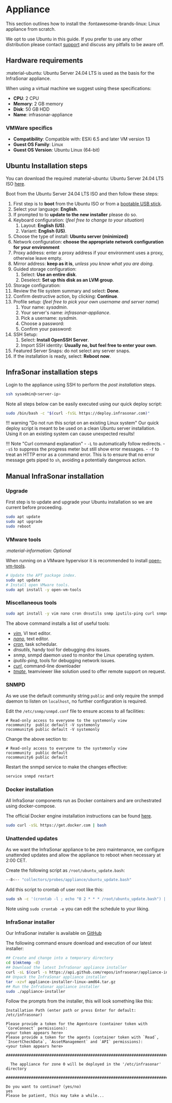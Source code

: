 # Appliance

This section outlines how to install the :fontawesome-brands-linux: Linux appliance from scratch.

We opt to use Ubuntu in this guide. If you prefer to use any other distribution please contact [support](/docs/support/index.md) and discuss any pitfalls to be aware off.

## Hardware requirements

:material-ubuntu: Ubuntu Server 24.04 LTS is used as the basis for the InfraSonar appliance.

When using a virtual machine we suggest using these specifications:

* **CPU**: 2 CPU
* **Memory**: 2 GB memory
* **Disk**: 50 GB HDD
* **Name**: infrasonar-appliance

### VMWare specifics

* **Compatibility**: Compatible with: ESXi 6.5 and later VM version 13
* **Guest OS Family**: Linux
* **Guest OS Version**: Ubuntu Linux (64-bit) 

## Ubuntu Installation steps

You can download the required :material-ubuntu: Ubuntu Server 24.04 LTS ISO [here](https://ubuntu.com/download/server).



Boot from the Ubuntu Server 24.04 LTS ISO and then follow these steps:

1. First step is to **boot** from the Ubuntu ISO or from a [bootable USB stick](https://ubuntu.com/tutorials/create-a-usb-stick-on-ubuntu).
2. Select your language: **English**.
3. If prompted to to **update to the new installer** please do so.
4. Keyboard configuration: (_feel free to change to your situation_)
    1. Layout: **English (US)**.
    2. Variant: **English (US)**.
5. Choose the type of install: **Ubuntu server (minimized)**
6. Network configuration: **choose the appropriate network configuration for your environment**
7. Proxy address: enter a proxy address if your environment uses a proxy, otherwise leave empty.
8. Mirror address: **keep as it is**, *unless you know what you are doing*.
9. Guided storage configuration:
    1. Select: **Use an entire disk**.
    2. Deselect: **Set up this disk as an LVM group**.
10. Storage configuration:
   1. Review the file system summary and select: **Done**.
11. Confirm destructive action, by clicking: **Continue**.
12. Profile setup: (_feel free to pick your own username and server name_)
    1.  Your name: *sysadmin*.
    2.  Your server's name: *infrasonar-appliance*.
    3.  Pick a username: *sysdmin*.
    4.  Choose a password: <Pick your own strong password and store is safely>
    5.  Confirm your password: <Pick your own strong password and store is safely>
13. SSH Setup:
    1.  Select: **Install OpenSSH Server**.
    2.  Import SSH identity: **Usually no, but feel free to enter your own**.
14. Featured Server Snaps: do not select any server snaps.
15. If the installation is ready, select: **Reboot now**.

## InfraSonar installation steps

Login to the appliance using SSH to perform the *post installation* steps.

```bash
ssh sysadmin@<server-ip>
```

Note all steps below can be easily executed using our quick deploy script:

```bash
sudo /bin/bash -c "$(curl -fsSL https://deploy.infrasonar.com)"
```

!!! warning "Do not run this script on an existing Linux system"
    Our quick deploy script is meant to be used on a clean Ubuntu server installation.
    Using it on an existing system can cause unexpected results!

!!! Note "Curl command explanation"
    - `-L` to automatically follow redirects.
    - `-sS` to suppress the progress meter but still show error messages.
    - `-f` to treat an HTTP error as a command error. This is to ensure that no error message gets piped to `sh`, avoiding a potentially dangerous action.

## Manual InfraSonar installation

### Upgrade

First step is to update and upgrade your Ubuntu installation so we are current before proceeding.

```bash 
sudo apt update
sudo apt upgrade
sudo reboot
```

### VMware tools

*:material-information: Optional*

When running on a VMware hypervisor it is recommended to install [open-vm-tools](https://github.com/vmware/open-vm-tools).

```bash 
# Update the APT package index.
sudo apt update
# Install open VMware tools.
sudo apt install -y open-vm-tools
```

### Miscellaneous tools

```bash
sudo apt install -y vim nano cron dnsutils snmp iputils-ping curl snmpd tmate jq
```

The above command installs a list of useful tools:

* *[vim](https://www.vim.org/)*, VI text editor.
* *[nano](https://www.nano-editor.org/)*, text editor.
* *[cron](https://crontab.guru/)*, task schedular. 
* *dnsutils*, handy tool for debugging dns issues.
* *snmp*, snmpd daemon used to monitor the Linux operating system.
* *iputils-ping*, tools for debugging network issues.
* *[curl](https://curl.se/)*, command-line downloader
* *[tmate](https://tmate.io/)*, teamviewer like solution used to offer remote support on request.

### SNMPD

As we use the default community string `public` and only require the snmpd daemon to listen on `localhost`, no further configuration is required.

Edit the `/etc/snmp/snmpd.conf` file to ensure access to all facilities:


``` title="/etc/snmp/snmpd.conf"
# Read-only access to everyone to the systemonly view
rocommunity  public default -V systemonly
rocommunity6 public default -V systemonly
```

Change the above section to:

``` title="/etc/snmp/snmpd.conf"
# Read-only access to everyone to the systemonly view
rocommunity  public default
rocommunity6 public default
```

Restart the snmpd service to make the changes effective:

```bash
service snmpd restart
```

### Docker installation

All InfraSonar components run as Docker containers and are orchestrated using docker-compose.

The official Docker engine installation instructions can be found [here](https://docs.docker.com/engine/install/ubuntu/).

```bash
sudo curl -sSL https://get.docker.com | bash
```

### Unattended updates

As we want the InfraSonar appliance to be zero maintenance, we configure unattended updates and allow the appliance to reboot when necessary at 2:00 CET.

Create the following script as `/root/ubuntu_update.bash`:

```bash title="ubuntu_update.bash"
--8<-- "collectors/probes/appliance/ubuntu_update.bash"
```

Add this script to crontab of user root like this:

```bash
sudo sh -c '(crontab -l ; echo "0 2 * * * /root/ubuntu_update.bash") | crontab -'
```

Note using `sudo crontab -e` you can edit the schedule to your liking.

### InfraSonar installer

Our InfraSonar installer is available on [GitHub](https://github.com/infrasonar/appliance-installer)

The following command ensure download and execution of our latest installer:



```bash
## Create and change into a temporary directory
cd $(mktemp -d)
## Download the latest InfraSonar appliance installer
curl -sL $(curl -s https://api.github.com/repos/infrasonar/appliance-installer/releases/latest | jq -r '.assets[] | select(.name | contains ("linux")) | .browser_download_url') -o appliance-installer-linux-amd64.tar.gz
## Unpack the InfraSonar appliance installer
tar -xzvf appliance-installer-linux-amd64.tar.gz
## Run the InfraSonar appliance installer
sudo ./appliance-installer
```


Follow the prompts from the installer, this will look something like this:

```
Installation Path (enter path or press Enter for default: /etc/infrasonar)

Please provide a token for the Agentcore (container token with `CoreConnect` permissions):
<your token appears here>
Please provide a token for the agents (container token with `Read`, `InsertCheckData`, `AssetManagement` and `API` permissions):
<your token appears here>

################################################################################

  The appliance for zone 0 will be deployed in the '/etc/infrasonar' directory

################################################################################

Do you want to continue? (yes/no)
yes
Please be patient, this may take a while...
```